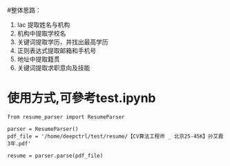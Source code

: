 #整体思路：

1. lac 提取姓名与机构
2. 机构中提取学校名
3. 关键词提取学历，并找出最高学历
4. 正则表达式提取邮箱和手机号
5. 地址中提取籍贯
6. 关键词提取求职意向及技能

# 使用方式,可參考test.ipynb

```
from resume_parser import ResumeParser

parser = ResumeParser()
pdf_file = '/home/deepctrl/test/resume/【CV算法工程师 _ 北京25-45K】孙艾霞 3年.pdf'

resume = parser.parse(pdf_file)
```